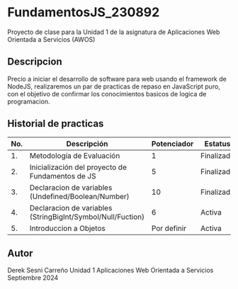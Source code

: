 # FundamentosJS_230892
Proyecto de clase para la Unidad 1 de la asignatura de Aplicaciones Web Orientada a Servicios (AWOS)


## Descripcion

Precio a iniciar el desarrollo de software para web usando el framework de NodeJS, realizaremos un par de practicas de repaso en JavaScript puro, con el objetivo de confirmar los conocimientos basicos de logica de programacion.
## Historial de practicas 
| No. | Descripción                                     | Potenciador|Estatus |
| --- | ----------------------------------------------- |------------| -------|
| 1.  | Metodología de Evaluación |1| Finalizada  |
| 2.  | Inicialización del proyecto de Fundamentos de JS |5| Finalizada |
| 3.  | Declaracion de variables (Undefined/Boolean/Number)|10| Finalizada  |
| 4.  | Declaracion de variables (StringBigInt/Symbol/Null/Fuction) |6| Activa |
| 5.  | Introduccion a Objetos |Por definir| Activa |

## Autor
Derek Sesni Carreño
Unidad 1
Aplicaciones Web Orientada a Servicios 
Septiembre 2024
